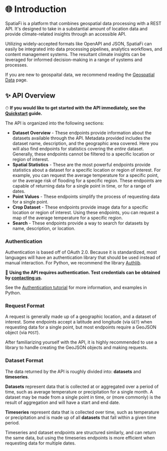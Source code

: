 # 🌐 Introduction

SpatiaFi is a platform that combines geospatial data processing with a REST API.
It's designed to take in a substantial amount of location data and provide climate-related insights
through an accessible API.

Utilizing widely-accepted formats like OpenAPI and JSON, SpatiaFi can easily be
integrated into data processing pipelines, analytics workflows, and content management systems.
The resultant climate insights can be leveraged for informed decision-making in a range of systems and processes.

If you are new to geospaital data, we recommend reading the [Geospatial Data](/geospatial-data) page.

## ✨ API Overview

⏱ **If you would like to get started with the API immediately, see the [Quickstart](/quickstart) guide.**

The API is organized into the following sections:

- **Dataset Overview** - These endpoints provide information about the datasets available through the API.
  Metadata provided includes the dataset name, description, and the geographic area covered.
  Here you will also find endpoints for statistics covering the _entire_ dataset. Generally, these endpoints
  cannot be filtered to a specific location or region of interest.
- **Spatial Statistics** - These are the most powerful endpoints provide statistics about a dataset
  for a specific location or region of interest.  For example, you can request the average temperature
  for a specific point, or the average risk of flooding for a specific region. These endpoints are
  capable of returning data for a single point in time, or for a range of dates.
- **Point Values** - These endpoints simplify the process of requesting data for a single point.
- **Crop Dataset** - These endpoints provide image data for a specific location or region of interest.
  Using these endpoints, you can request a map of the average temperature for a specific region.
- **Search** - These endpoints provide a way to search for datasets by name, description, or location.

### Authentication

Authentication is based off of OAuth 2.0. Because it is standardized, most languages will
have an authentication library that should be used instead of manual interaction.
For Python, we recommend the library [Authlib](https://docs.authlib.org/en/latest/).

🔑 **Using the API requires authentication. Test credentials can be obtained by [contacting us](https://spatiafi.com/contact/).**

See the [Authentication tutorial](/tutorials/authentication) for more information, and examples in Python.

### Request Format

A request is generally made up of a geographic location, and a dataset of interest.
Some endpoints accept a latitude and longitude (via `GET`) when requesting data for
a single point, but most endpoints require a GeoJSON object (via `POST`).

After familiarizing yourself with the API, it is
highly recommended to use a library to handle creating the GeoJSON objects and making requests.

### Dataset Format

The data returned by the API is roughly divided into: **datasets** and **timeseries**.

**Datasets** represent data that is collected at or aggregated over a period of time, such as
average temperature or precipitation for a single month. A dataset may be made from a single
point in time, or (more commonly) is the result of aggregation and will have a start and end date.

**Timeseries** represent data that is collected over time, such as temperature or precipitation and is
made up of all **datasets** that fall within a given time period.

Timeseries and dataset endpoints are structured similarly, and can return the same data, but
using the timeseries endpoints is more efficient when requesting data for multiple dates.

